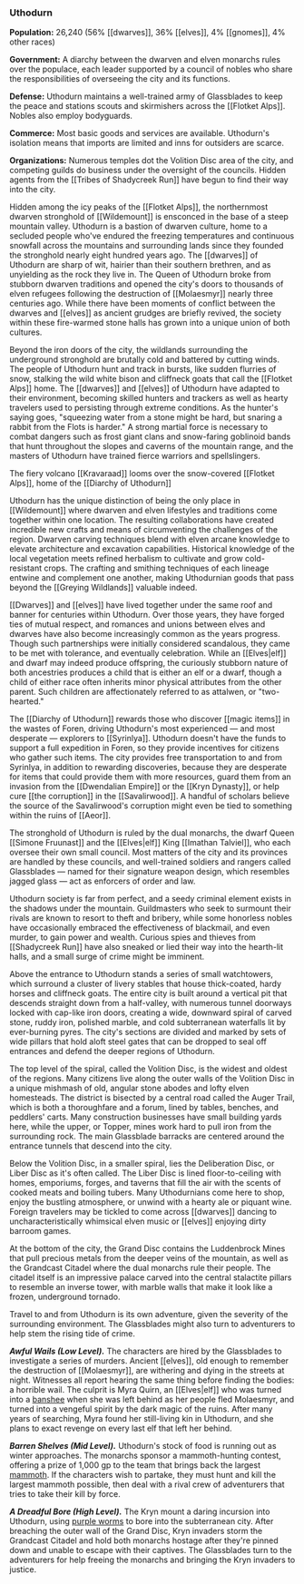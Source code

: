 ### Uthodurn

**Population:** 26,240 (56% [[dwarves]], 36% [[elves]], 4% [[gnomes]], 4% other races)

**Government:** A diarchy between the dwarven and elven monarchs rules over the populace, each leader supported by a council of nobles who share the responsibilities of overseeing the city and its functions.

**Defense:** Uthodurn maintains a well-trained army of Glassblades to keep the peace and stations scouts and skirmishers across the [[Flotket Alps]]. Nobles also employ bodyguards.

**Commerce:** Most basic goods and services are available. Uthodurn's isolation means that imports are limited and inns for outsiders are scarce.

**Organizations:** Numerous temples dot the Volition Disc area of the city, and competing guilds do business under the oversight of the councils. Hidden agents from the [[Tribes of Shadycreek Run]] have begun to find their way into the city.

Hidden among the icy peaks of the [[Flotket Alps]], the northernmost dwarven stronghold of [[Wildemount]] is ensconced in the base of a steep mountain valley. Uthodurn is a bastion of dwarven culture, home to a secluded people who've endured the freezing temperatures and continuous snowfall across the mountains and surrounding lands since they founded the stronghold nearly eight hundred years ago. The [[dwarves]] of Uthodurn are sharp of wit, hairier than their southern brethren, and as unyielding as the rock they live in. The Queen of Uthodurn broke from stubborn dwarven traditions and opened the city's doors to thousands of elven refugees following the destruction of [[Molaesmyr]] nearly three centuries ago. While there have been moments of conflict between the dwarves and [[elves]] as ancient grudges are briefly revived, the society within these fire-warmed stone halls has grown into a unique union of both cultures.

Beyond the iron doors of the city, the wildlands surrounding the underground stronghold are brutally cold and battered by cutting winds. The people of Uthodurn hunt and track in bursts, like sudden flurries of snow, stalking the wild white bison and cliffneck goats that call the [[Flotket Alps]] home. The [[dwarves]] and [[elves]] of Uthodurn have adapted to their environment, becoming skilled hunters and trackers as well as hearty travelers used to persisting through extreme conditions. As the hunter's saying goes, "squeezing water from a stone might be hard, but snaring a rabbit from the Flots is harder." A strong martial force is necessary to combat dangers such as frost giant clans and snow-faring goblinoid bands that hunt throughout the slopes and caverns of the mountain range, and the masters of Uthodurn have trained fierce warriors and spellslingers.

[](https://media.dndbeyond.com/compendium-images/egtw/yDOyqyOocErRgYJK/03-16.png)

The fiery volcano [[Kravaraad]] looms over the snow-covered [[Flotket Alps]], home of the [[Diarchy of Uthodurn]]

Uthodurn has the unique distinction of being the only place in [[Wildemount]] where dwarven and elven lifestyles and traditions come together within one location. The resulting collaborations have created incredible new crafts and means of circumventing the challenges of the region. Dwarven carving techniques blend with elven arcane knowledge to elevate architecture and excavation capabilities. Historical knowledge of the local vegetation meets refined herbalism to cultivate and grow cold-resistant crops. The crafting and smithing techniques of each lineage entwine and complement one another, making Uthodurnian goods that pass beyond the [[Greying Wildlands]] valuable indeed.

[[Dwarves]] and [[elves]] have lived together under the same roof and banner for centuries within Uthodurn. Over those years, they have forged ties of mutual respect, and romances and unions between elves and dwarves have also become increasingly common as the years progress. Though such partnerships were initially considered scandalous, they came to be met with tolerance, and eventually celebration. While an [[Elves|elf]] and dwarf may indeed produce offspring, the curiously stubborn nature of both ancestries produces a child that is either an elf or a dwarf, though a child of either race often inherits minor physical attributes from the other parent. Such children are affectionately referred to as attalwen, or "two-hearted."

The [[Diarchy of Uthodurn]] rewards those who discover [[magic items]] in the wastes of Foren, driving Uthodurn's most experienced — and most desperate — explorers to [[Syrinlya]]. Uthodurn doesn't have the funds to support a full expedition in Foren, so they provide incentives for citizens who gather such items. The city provides free transportation to and from Syrinlya, in addition to rewarding discoveries, because they are desperate for items that could provide them with more resources, guard them from an invasion from the [[Dwendalian Empire]] or the [[Kryn Dynasty]], or help cure [[the corruption]] in the [[Savalirwood]]. A handful of scholars believe the source of the Savalirwood's corruption might even be tied to something within the ruins of [[Aeor]].

The stronghold of Uthodurn is ruled by the dual monarchs, the dwarf Queen [[Simone Fruunast]] and the [[Elves|elf]] King [[Imathan Talviel]], who each oversee their own small council. Most matters of the city and its provinces are handled by these councils, and well-trained soldiers and rangers called Glassblades — named for their signature weapon design, which resembles jagged glass — act as enforcers of order and law.

Uthodurn society is far from perfect, and a seedy criminal element exists in the shadows under the mountain. Guildmasters who seek to surmount their rivals are known to resort to theft and bribery, while some honorless nobles have occasionally embraced the effectiveness of blackmail, and even murder, to gain power and wealth. Curious spies and thieves from [[Shadycreek Run]] have also sneaked or lied their way into the hearth-lit halls, and a small surge of crime might be imminent.

Above the entrance to Uthodurn stands a series of small watchtowers, which surround a cluster of livery stables that house thick-coated, hardy horses and cliffneck goats. The entire city is built around a vertical pit that descends straight down from a half-valley, with numerous tunnel doorways locked with cap-like iron doors, creating a wide, downward spiral of carved stone, ruddy iron, polished marble, and cold subterranean waterfalls lit by ever-burning pyres. The city's sections are divided and marked by sets of wide pillars that hold aloft steel gates that can be dropped to seal off entrances and defend the deeper regions of Uthodurn.

The top level of the spiral, called the Volition Disc, is the widest and oldest of the regions. Many citizens live along the outer walls of the Volition Disc in a unique mishmash of old, angular stone abodes and lofty elven homesteads. The district is bisected by a central road called the Auger Trail, which is both a thoroughfare and a forum, lined by tables, benches, and peddlers' carts. Many construction businesses have small building yards here, while the upper, or Topper, mines work hard to pull iron from the surrounding rock. The main Glassblade barracks are centered around the entrance tunnels that descend into the city.

Below the Volition Disc, in a smaller spiral, lies the Deliberation Disc, or Liber Disc as it's often called. The Liber Disc is lined floor-to-ceiling with homes, emporiums, forges, and taverns that fill the air with the scents of cooked meats and boiling tubers. Many Uthodurnians come here to shop, enjoy the bustling atmosphere, or unwind with a hearty ale or piquant wine. Foreign travelers may be tickled to come across [[dwarves]] dancing to uncharacteristically whimsical elven music or [[elves]] enjoying dirty barroom games.

At the bottom of the city, the Grand Disc contains the Luddenbrock Mines that pull precious metals from the deeper veins of the mountain, as well as the Grandcast Citadel where the dual monarchs rule their people. The citadel itself is an impressive palace carved into the central stalactite pillars to resemble an inverse tower, with marble walls that make it look like a frozen, underground tornado.

Travel to and from Uthodurn is its own adventure, given the severity of the surrounding environment. The Glassblades might also turn to adventurers to help stem the rising tide of crime.

_**Awful Wails (Low Level).**_ The characters are hired by the Glassblades to investigate a series of murders. Ancient [[elves]], old enough to remember the destruction of [[Molaesmyr]], are withering and dying in the streets at night. Witnesses all report hearing the same thing before finding the bodies: a horrible wail. The culprit is Myra Quirn, an [[Elves|elf]] who was turned into a [banshee](https://www.dndbeyond.com/monsters/banshee) when she was left behind as her people fled Molaesmyr, and turned into a vengeful spirit by the dark magic of the ruins. After many years of searching, Myra found her still-living kin in Uthodurn, and she plans to exact revenge on every last elf that left her behind.

_**Barren Shelves (Mid Level).**_ Uthodurn's stock of food is running out as winter approaches. The monarchs sponsor a mammoth-hunting contest, offering a prize of 1,000 gp to the team that brings back the largest [mammoth](https://www.dndbeyond.com/monsters/mammoth). If the characters wish to partake, they must hunt and kill the largest mammoth possible, then deal with a rival crew of adventurers that tries to take their kill by force.

_**A Dreadful Bore (High Level).**_ The Kryn mount a daring incursion into Uthodurn, using [purple worms](https://www.dndbeyond.com/monsters/purple-worm) to bore into the subterranean city. After breaching the outer wall of the Grand Disc, Kryn invaders storm the Grandcast Citadel and hold both monarchs hostage after they're pinned down and unable to escape with their captives. The Glassblades turn to the adventurers for help freeing the monarchs and bringing the Kryn invaders to justice.